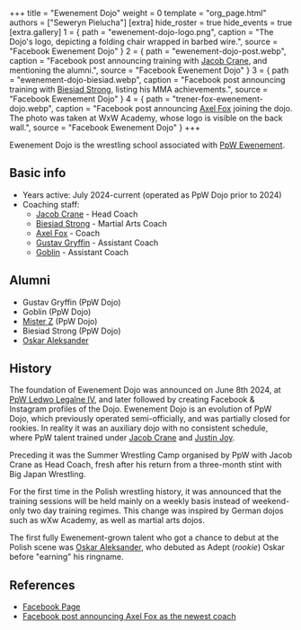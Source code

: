 +++
title = "Ewenement Dojo"
weight = 0
template = "org_page.html"
authors = ["Seweryn Pielucha"]
[extra]
hide_roster = true
hide_events = true
[extra.gallery]
1 = { path = "ewenement-dojo-logo.png", caption = "The Dojo's logo, depicting a folding chair wrapped in barbed wire.", source = "Facebook Ewenement Dojo" }
2 = { path = "ewenement-dojo-post.webp", caption = "Facebook post announcing training with [Jacob Crane](@/w/jacob-crane.md), and mentioning the alumni.", source = "Facebook Ewenement Dojo" }
3 = { path = "ewenement-dojo-biesiad.webp", caption = "Facebook post announcing training with [Biesiad Strong](@/w/biesiad.md), listing his MMA achievements.", source = "Facebook Ewenement Dojo" }
4 = { path = "trener-fox-ewenement-dojo.webp", caption = "Facebook post announcing [Axel Fox](@/w/axel-fox.md) joining the dojo. The photo was taken at WxW Academy, whose logo is visible on the back wall.", source = "Facebook Ewenement Dojo" }
+++

Ewenement Dojo is the wrestling school associated with [PpW Ewenement](@/o/ppw.md).

## Basic info

* Years active: July 2024-current (operated as PpW Dojo prior to 2024)
* Coaching staff:
  - [Jacob Crane](@/w/jacob-crane.md) - Head Coach
  - [Biesiad Strong](@/w/biesiad.md) - Martial Arts Coach
  - [Axel Fox](@/w/axel-fox.md) - Coach
  - [Gustav Gryffin](@/w/gustav-gryffin.md) - Assistant Coach
  - [Goblin](@/w/goblin.md) - Assistant Coach

## Alumni

* Gustav Gryffin (PpW Dojo)
* Goblin (PpW Dojo)
* [Mister Z](@/w/mister-z.md) (PpW Dojo)
* Biesiad Strong (PpW Dojo)
* [Oskar Aleksander](@/w/oskar-aleksander.md)

## History

The foundation of Ewenement Dojo was announced on June 8th 2024, at [PpW Ledwo Legalne IV](@/e/ppw/2024-06-08-ppw-ledwo-legalne-4.md), and later followed by creating Facebook & Instagram profiles of the Dojo.
Ewenement Dojo is an evolution of PpW Dojo, which previously operated semi-officially, and was partially closed for rookies.
In reality it was an auxiliary dojo with no consistent schedule, where PpW talent trained under [Jacob Crane](@/w/jacob-crane.md) and [Justin Joy](@/w/justin-joy.md).

Preceding it was the Summer Wrestling Camp organised by PpW with Jacob Crane as Head Coach, fresh after his return from a three-month stint with Big Japan Wrestling.

For the first time in the Polish wrestling history, it was announced that the training sessions will be held mainly on a weekly basis instead of weekend-only two day training regimes.
This change was inspired by German dojos such as wXw Academy, as well as martial arts dojos.

The first fully Ewenement-grown talent who got a chance to debut at the Polish scene was [Oskar Aleksander](@/w/oskar-aleksander.md), who debuted as Adept (_rookie_) Oskar before "earning" his ringname.

## References

* [Facebook Page](https://www.facebook.com/profile.php?id=61560762345187)
* [Facebook post announcing Axel Fox as the newest coach](https://www.facebook.com/share/p/TsfNb5VYKubju7pE/)

